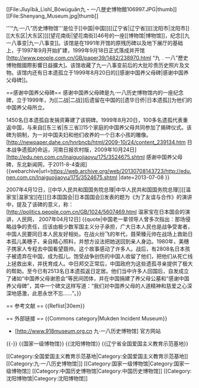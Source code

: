 [[File:Jĭuyībā_Lìshĭ_Bówùguăn九・一八歴史博物館106997.JPG|thumb]]
[[File:Shenyang_Museum.jpg|thumb]]

'''“九·一八”历史博物馆'''是位于[[中国|中国]][[辽宁省|辽宁省]][[沈阳市|沈阳市]][[大东区|大东区]][[望花南街|望花南街]]46号的一座[[博物馆|博物馆]]，纪念[[九一八事变|九一八事变]]。该馆是在1991年开馆的原残历碑以及地下展厅的基础上，于1997年9月开始扩建，1999年9月18日正式落成并开馆<ref>[http://www.people.com.cn/GB/paper39/1482/238970.html “九﹒一八”歷史博物館國際影響日益擴大]</ref>。该馆收藏了九一八事变前后的大批珍贵历史照片及文物。该馆内还有日本遗孤立于1999年8月20日的[[感谢中国养父母碑|感谢中国养父母碑]]。

==感谢中国养父母碑==
感谢中国养父母碑是九·一八历史博物馆内的一座纪念碑，立于1999年，为[[二战|二战]]后遗留在中国的[[遗华日侨|日本遗孤]]为他们的中国养父母所立。

1450名日本遗孤自发捐资筹建了该铜碑。1999年8月20日，100多名遗孤代表重返中国，与来自[[东三省|东三省]]15个家庭的中国养父母共同参加了揭碑仪式。该碑为铜制，为一对中国夫妇和他们收养的一个日本小孩的雕像。<ref>[http://newpaper.dahe.cn/hnrbncb/html/2009-10/24/content_239134.htm 日本战争遗孤的命运，河南日报农村版，2009年10月24日]</ref><ref>[http://edu.nen.com.cn/lnaiguojiaoyu/175/3524675.shtml 感谢中国养父母碑，东北新闻网，于2011-8-4查阅] {{webarchive|url=https://web.archive.org/web/20130708143723/http://edu.nen.com.cn/lnaiguojiaoyu/175/3524675.shtml |date=2013-07-08 }}</ref>

2007年4月12日，[[中华人民共和国国务院总理|中华人民共和国国务院总理]][[温家宝|温家宝]]在[[日本国国会|日本国国会]]发表的题为《为了友谊与合作》的演讲中，提及了该碑的意义，称：<ref>[http://politics.people.com.cn/GB/1024/5607469.html 温家宝在日本国会的演讲，人民网，	2007年04月12日]</ref>
{{quote|中国老一辈领导人曾多次指出：那场侵略战争的责任，应该由极少数军国主义分子承担，广大日本人民也是战争受害者，中国人民要同日本人民友好相处。在战火纷飞的年代，聂荣臻元帅在战场上救助日本孤儿美穗子，亲自精心照料，并想方设法把她送回到亲人身边。1980年，美穗子携家人专程去中国看望聂帅。这个故事感动了许多人。战后，有2808名日本孩子被遗弃在中国，成为孤儿。饱受战争创伤的中国人收留了他们，把他们从死亡线上拯救出来，并抚育成人。中日邦交正常后，中国政府为这些遗孤寻亲提供了极大的帮助。至今已有2513名日本遗孤返日定居。他们当中许多人回国后，自发成立了诸如“中国养父母谢恩会”等民间团体，并在中国捐建了养父母公墓和“感谢中国养父母碑”，其中一个碑文这样写道：“我们对中国养父母的人道精神和慈爱之心深深地感激，此恩永世不忘……”。}}

== 参考文献 ==
{{Reflist|30em}}

== 外部链接 ==
{{Commons category|Mukden Incident Museum}}
* [http://www.918museum.org.cn 九·一八历史博物馆] 官方网站

{{-}}
{{国家一级博物馆}}
{{沈阳博物馆}}
{{辽宁省全国爱国主义教育示范基地}}

[[Category:全国爱国主义教育示范基地|Category:全国爱国主义教育示范基地]]
[[Category:九·一八历史博物馆|]]
[[Category:国家一级博物馆|Category:国家一级博物馆]]
[[Category:中国历史博物馆|Category:中国历史博物馆]]
[[Category:沈阳博物馆|Category:沈阳博物馆]]